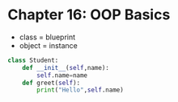 # Chapter 16: OOP Basics

- class = blueprint
- object = instance

```python
class Student:
    def __init__(self,name):
        self.name=name
    def greet(self):
        print("Hello",self.name)
```
